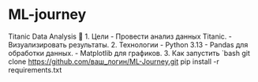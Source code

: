 # ML-journey
Titanic Data Analysis 🚢 1. Цели - Провести анализ данных Titanic. - Визуализировать результаты.  2. Технологии - Python 3.13 - Pandas для обработки данных. - Matplotlib для графиков.  3. Как запустить `bash git clone https://github.com/ваш_логин/ML-Journey.git pip install -r requirements.txt

